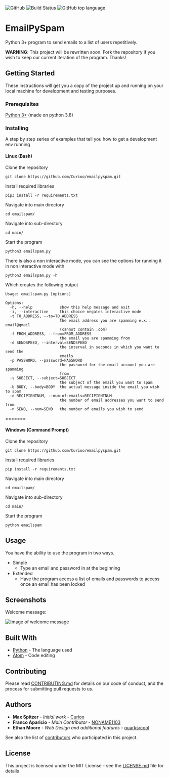 ![GitHub](https://img.shields.io/github/license/curioo/emailpyspam)
![Build Status](https://img.shields.io/badge/Build-Passing-green)
![GitHub top language](https://img.shields.io/github/languages/top/curioo/emailpyspam)

# EmailPySpam

Python 3+ program to send emails to a list of users repetitively.

**WARNING**: This project will be rewritten soon. Fork the repository if you wish to keep our current iteration of the program. Thanks!

## Getting Started

These instructions will get you a copy of the project up and running on your local machine for development and testing purposes.

### Prerequisites

[Python 3+](https://www.python.org/downloads/) (made on python 3.8)

### Installing

A step by step series of examples that tell you how to get a development env running
#### Linux (Bash)
Clone the repository

```
git clone https://github.com/Curioo/emailpyspam.git
```

Install required libraries

```
pip3 install -r requirements.txt
```

Navigate into main directory

```
cd emailspam/
```

Navigate into sub-directory

```
cd main/
```

Start the program

```
python3 emailspam.py
```
There is also a non interactive mode, you can see the options for running it in non interactive mode with
```
python3 emailspam.py -h
```

Which creates the following output

```
Usage: emailspam.py [options]

Options:
  -h, --help            show this help message and exit
  -i, --interactive     this choice negates interactive mode
  -t TO_ADDRESS, --to=TO_ADDRESS
                        the email address you are spamming e.x.: email@gmail
                        (cannot contain .com)
  -f FROM_ADDRESS, --from=FROM_ADDRESS
                        the email you are spamming from
  -d SENDSPEED, --interval=SENDSPEED
                        the interval in seconds in which you want to send the
                        emails
  -p PASSWORD, --password=PASSWORD
                        the password for the email account you are spamming
                        from
  -s SUBJECT, --subject=SUBJECT
                        the subject of the email you want to spam
  -b BODY, --body=BODY  the actual message inside the email you wish to spam
  -e RECIPIENTNUM, --num-of-emails=RECIPIENTNUM
                        the number of email addresses you want to send from
  -n SEND, --num=SEND   the number of emails you wish to send

```
=======

#### Windows (Command Prompt)
Clone the repository

```
git clone https://github.com/Curioo/emailpyspam.git
```

Install required libraries

```
pip install -r requirements.txt
```

Navigate into main directory

```
cd emailspam/
```

Navigate into sub-directory

```
cd main/
```

Start the program

```
python emailspam
```

## Usage

You have the ability to use the program in two ways.
* Simple
  * Type an email and password in at the beginning
* Extended
  * Have the program access a list of emails and passwords to access once an email has been locked
  
## Screenshots

Welcome message:


![Image of welcome message](https://i.imgur.com/G1X8r49.png)

## Built With

* [Python](https://www.python.org) - The language used
* [Atom](https://Atom.io) - Code editing

## Contributing

Please read [CONTRIBUTING.md](https://github.com/Curioo/emailpyspam/blob/master/CONTRIBUTING.md) for details on our code of conduct, and the process for submitting pull requests to us.

## Authors

* **Max Spitzer** - *Initial work* - [Curioo](https://github.com/Curioo)
* **Franco Aparicio** - *Main Contributor* - [NONAME1103](https://github.com/NONAME1103)
* **Ethan Moore** - *Web Design and additional features* - [quarksrcool](https://github.com/quarksrcool)

See also the list of [contributors](https://github.com/Curioo/emailpyspam/contributors) who participated in this project.

## License

This project is licensed under the MIT License - see the [LICENSE.md](https://github.com/Curioo/emailpyspam/blob/master/LICENSE) file for details
